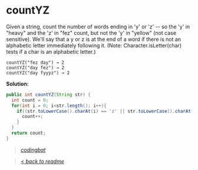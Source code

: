 # countYZ

Given a string, count the number of words ending in 'y' or 'z' -- so the 'y' in "heavy" and the 'z' in "fez" count, but not the 'y' in "yellow" (not case sensitive). We'll say that a y or z is at the end of a word if there is not an alphabetic letter immediately following it. (Note: Character.isLetter(char) tests if a char is an alphabetic letter.)

```
countYZ("fez day") → 2
countYZ("day fez") → 2
countYZ("day fyyyz") → 2
```

**Solution:**

```java
public int countYZ(String str) {
  int count = 0;
  for(int i = 0; i<str.length(); i++){
    if((str.toLowerCase().charAt(i) == 'z' || str.toLowerCase().charAt(i) == 'y') && (i == str.length()-1 || !Character.isLetter(str.charAt(i+1)))){
      count++;
    }
  }
  return count;
}
```

> _[codingbat](https://codingbat.com/prob/p199171)_

> [< _back to readme_](/README.md)